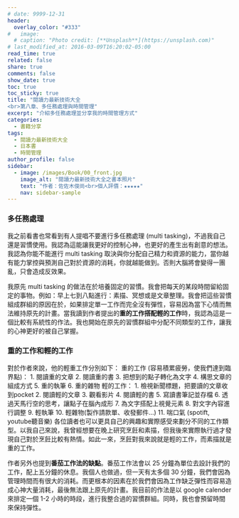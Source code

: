 ```yaml
---
# date: 9999-12-31
header:
  overlay_color: "#333"
#   image: 
  # caption: "Photo credit: [**Unsplash**](https://unsplash.com)"
# last_modified_at: 2016-03-09T16:20:02-05:00
read_time: true
related: false
share: true
comments: false
show_date: true
toc: true
toc_sticky: true
title: "閱讀力最新技術大全
<br>第八章、多任務處理與時間管理"
excerpt: "介紹多任務處理並分享我的時間管理方式"
categories:
  - 書籍分享
tags:
  - 閱讀力最新技術大全
  - 日本書
  - 時間管理
author_profile: false
sidebar:
  - image: /images/Book/00_front.jpg
    image_alt: "閱讀力最新技術大全之書本照片"
    text: "作者：佐佐木俊尚<br>個人評價：★★★★★"
    nav: sidebar-sample
---
```

### 多任務處理
我之前看書也常看到有人提唱不要進行多任務處理 (multi tasking)，不過我自己還是習慣使用。我認為這能讓我更好的控制心神，也更好的產生出有創意的想法。我認為你能不能進行 multi tasking 取決與你分配自己精力和資源的能力，當你越有能力掌控與預測自己對於資源的消耗，你就越能做到。否則大腦將會變得一團亂，只會造成反效果。

我原先 multi tasking 的做法在於培養固定的習慣。我會把每天的某段時間留給固定的事物。例如：早上七到八點進行：素描、冥想或是文章整理。我會把這些習慣組成群組的原因在於，如果排定單一工作而完全沒有彈性，容易因為當下心情而無法維持原先的計畫。當我讀到作者提出的**重的工作搭配輕的工作**時，我認為這是一個比較有系統性的作法。我也開始在原先的習慣群組中分配不同類型的工作，讓我的心神更好的被自己掌握。

### 重的工作和輕的工作
對於作者來說，他的輕重工作分別如下：
重的工作 (容易積累疲勞，使我們達到臨界點)：
	1. 閱讀重的文章
	2. 閱讀重的書
	3. 把想到的點子轉化為文字
	4. 構思文章的組成方式
	5. 重的執筆
	6. 重的雜物
輕的工作：
	1. 檢視新聞標題，把要讀的文章收到pocket
	2. 閱讀輕的文章
	3. 觀看影片
	4. 閱讀輕的書
	5. 寫讀書筆記並存檔
	6. 透過天馬行空的思考，讓點子在腦內成形
	7. 為文字搭配上視覺元素
	8. 對文字內容進行調整
	9. 輕執筆
	10. 輕雜物(製作請款單、收發郵件…)
	11. 喘口氣 (spotift, youtube聽音樂)
各位讀者也可以更具自己的興趣和實際感受來劃分不同的工作類型。以我自己來說，我曾經想要在晚上研究烹飪和素描，但我後來實際執行過才發現自己對於烹飪比較有熱情。如此一來，烹飪對我來說就是輕的工作，而素描就是重的工作。

作者另外也提到**番茄工作法的缺點**。番茄工作法會以 25 分鐘為單位去設計我們的工作，配上五分鐘的休息。我個人也做過，但一天有太多個 30 分鐘，我們會因為管理時間而有很大的消耗。而更根本的因素在於我們會因為工作缺乏彈性而容易造成心神大量消耗，最後無法跟上原先的計畫。我目前的作法是以 google calender 來排定一個 1-2 小時的時段，進行我整合過的習慣群組。同時，我也會預留時間來保持彈性。
